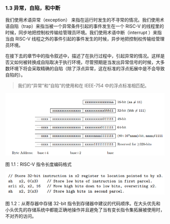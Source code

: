 ### 1.3 异常，自陷，和中断

我们使用术语异常（exception） 来指在运行时发生的不寻常的情况。我们使用术语自陷（trap）来指当被一个异常条件引起的事件发生在一个 RISC-V 的线程里的时候，同步地把控制权传输给管理员环境。我们使用术语中断（interrupt ）来指当由 RISC-V 线程之外的事件引起的事件发生的时候，异步地把控制权传输给管理员环境。

在接下去的章节中的指令叙述中，描述了在执行过程中，引起异常的情况。这样是否又如何被转换成自陷取决于执行环境，尽管预期是当发出异常信号的时候，大多数环境下将会采取精确的自陷（除了浮点异常，这在标准的浮点拓展中是不会导致自陷的）。

> 我们的“异常”和“自陷”的使用和在 IEEE-754 中的浮点标准相匹配。

![photo1](img/photo1.jpg)

图 1.1：RISC-V 指令长度编码格式   

![photo2](img/photo2.jpg)

图 1.2：从寄存器中存储 32-bit 指令到存储器中建议的代码顺序。在大头优先和小头优先的存储系统中都能正确地操作并且避免了当有变长指令集拓展被使用时，不对齐的访问。
